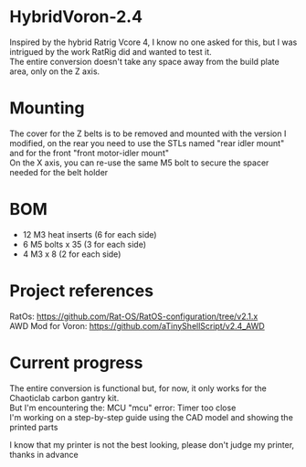 # HybridVoron-2.4
Inspired by the hybrid Ratrig Vcore 4, I know no one asked for this, but I was intrigued by the work RatRig did and wanted to test it. <br />
The entire conversion doesn't take any space away from the build plate area, only on the Z axis.

# Mounting
The cover for the Z belts is to be removed and mounted with the version I modified, on the rear you need to use the STLs named "rear idler mount" and for the front "front motor-idler mount" <br />
On the X axis, you can re-use the same M5 bolt to secure the spacer needed for the belt holder

# BOM
* 12 M3 heat inserts (6 for each side) <br />
* 6 M5 bolts x 35 (3 for each side) <br />
* 4 M3 x 8 (2 for each side) <br />

# Project references
RatOs: https://github.com/Rat-OS/RatOS-configuration/tree/v2.1.x <br />
AWD Mod for Voron: https://github.com/aTinyShellScript/v2.4_AWD <br />

# Current progress
The entire conversion is functional but, for now, it only works for the Chaoticlab carbon gantry kit. <br />
But I'm encountering the: MCU "mcu" error: Timer too close <br />
I'm working on a step-by-step guide using the CAD model and showing the printed parts

I know that my printer is not the best looking, please don't judge my printer, thanks in advance

